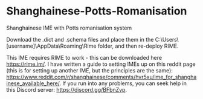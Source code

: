 # Shanghainese-Potts-Romanisation
Shanghainese IME with Potts romanisation system

Download the .dict and .schema files and place them in the C:\Users\\[username]\AppData\Roaming\Rime folder, and then re-deploy RIME.

This IME requires RIME to work - this can be downloaded here https://rime.im/. I have written a guide to setting IMEs up on this reddit page (this is for setting up another IME, but the principles are the same): https://www.reddit.com/r/shanghainese/comments/hvr5xu/ime_for_shanghainese_available_here/. If you run into any problems, you can seek help in this Discord server: https://discord.gg/BFbnZvp.
